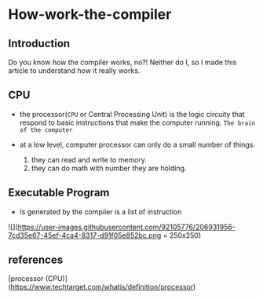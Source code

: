 # How-work-the-compiler

## Introduction
Do you know how the compiler works, no?! Neither do I, so I made this article to understand how it really works.

## CPU
* the processor(`CPU` or Central Processing Unit) is the logic circuity that respond to basic instructions that make the computer running. `The brain of the computer`

* at a low level, computer processor can only do a small number of things.
  1. they can read and write to memory.
  2. they can do math with number they are holding.

## Executable Program
* Is generated by the compiler is a list of instruction

![](https://user-images.githubusercontent.com/92105776/206931956-7cd35e67-45ef-4ca4-8317-d91f05e852bc.png = 250x250)

## references

[processor (CPU)] (https://www.techtarget.com/whatis/definition/processor)
